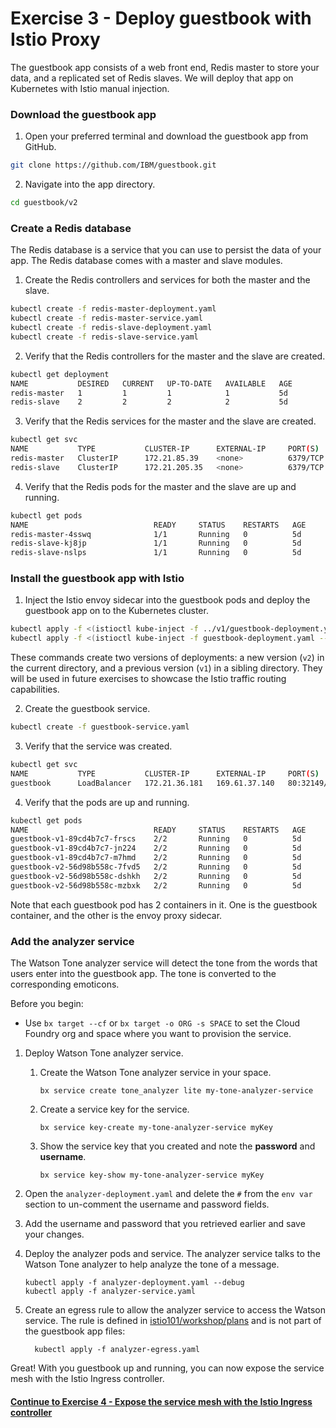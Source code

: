 # Exercise 3 - Deploy guestbook with Istio Proxy

The guestbook app consists of a web front end, Redis master to store your data, and a replicated set of Redis slaves. We will deploy that app on Kubernetes with Istio manual injection.

### Download the guestbook app
1. Open your preferred terminal and download the guestbook app from GitHub.
  ```sh
  git clone https://github.com/IBM/guestbook.git
  ```
2. Navigate into the app directory.
  ```sh
  cd guestbook/v2
  ```

### Create a Redis database
The Redis database is a service that you can use to persist the data of your app. The Redis database comes with a master and slave modules.

1. Create the Redis controllers and services for both the master and the slave.
  ``` sh
  kubectl create -f redis-master-deployment.yaml
  kubectl create -f redis-master-service.yaml
  kubectl create -f redis-slave-deployment.yaml
  kubectl create -f redis-slave-service.yaml
  ```
2. Verify that the Redis controllers for the master and the slave are created.
  ```sh
  kubectl get deployment
  NAME           DESIRED   CURRENT   UP-TO-DATE   AVAILABLE   AGE
  redis-master   1         1         1            1           5d
  redis-slave    2         2         2            2           5d
  ```
3. Verify that the Redis services for the master and the slave are created.
  ```sh
  kubectl get svc
  NAME           TYPE           CLUSTER-IP      EXTERNAL-IP     PORT(S)        AGE
  redis-master   ClusterIP      172.21.85.39    <none>          6379/TCP       5d
  redis-slave    ClusterIP      172.21.205.35   <none>          6379/TCP       5d
  ```
4. Verify that the Redis pods for the master and the slave are up and running.
  ```sh
  kubectl get pods
  NAME                            READY     STATUS    RESTARTS   AGE
  redis-master-4sswq              1/1       Running   0          5d
  redis-slave-kj8jp               1/1       Running   0          5d
  redis-slave-nslps               1/1       Running   0          5d
  ```
### Install the guestbook app with Istio

1. Inject the Istio envoy sidecar into the guestbook pods and deploy the guestbook app on to the Kubernetes cluster.
```sh
kubectl apply -f <(istioctl kube-inject -f ../v1/guestbook-deployment.yaml --debug)
kubectl apply -f <(istioctl kube-inject -f guestbook-deployment.yaml --debug)
```
These commands create two versions of deployments: a new version (`v2`) in the current directory, and a previous version (`v1`) in a sibling directory. They will be used in future exercises to showcase the Istio traffic routing capabilities.

2. Create the guestbook service.
```sh
kubectl create -f guestbook-service.yaml
```

3. Verify that the service was created.
```sh
kubectl get svc
NAME           TYPE           CLUSTER-IP      EXTERNAL-IP     PORT(S)        AGE
guestbook      LoadBalancer   172.21.36.181   169.61.37.140   80:32149/TCP   5d
```

4. Verify that the pods are up and running.
```sh
kubectl get pods
NAME                            READY     STATUS    RESTARTS   AGE
guestbook-v1-89cd4b7c7-frscs    2/2       Running   0          5d
guestbook-v1-89cd4b7c7-jn224    2/2       Running   0          5d
guestbook-v1-89cd4b7c7-m7hmd    2/2       Running   0          5d
guestbook-v2-56d98b558c-7fvd5   2/2       Running   0          5d
guestbook-v2-56d98b558c-dshkh   2/2       Running   0          5d
guestbook-v2-56d98b558c-mzbxk   2/2       Running   0          5d
```

Note that each guestbook pod has 2 containers in it. One is the guestbook container, and the other is the envoy proxy sidecar.

### Add the analyzer service
The Watson Tone analyzer service will detect the tone from the words that users enter into the guestbook app. The tone is converted to the corresponding emoticons. 

Before you begin: 
- Use `bx target --cf` or `bx target -o ORG -s SPACE` to set the Cloud Foundry org and space where you want to provision the service. 

1. Deploy Watson Tone analyzer service. 

   1. Create the Watson Tone analyzer service in your space. 
      ```console
      bx service create tone_analyzer lite my-tone-analyzer-service
      ```
      
   2. Create a service key for the service. 
      ```console
      bx service key-create my-tone-analyzer-service myKey
      ```
   
   3. Show the service key that you created and note the **password** and **username**. 
      ```console
      bx service key-show my-tone-analyzer-service myKey
      ```

2. Open the `analyzer-deployment.yaml` and delete the `#` from the `env var` section to un-comment the username and password fields.

3. Add the username and password that you retrieved earlier and save your changes.

4. Deploy the analyzer pods and service. The analyzer service talks to the Watson Tone analyzer to help analyze the tone of a message.
   ```console
   kubectl apply -f analyzer-deployment.yaml --debug
   kubectl apply -f analyzer-service.yaml
   ```
   
5. Create an egress rule to allow the analyzer service to access the Watson service. The rule is defined in [istio101/workshop/plans](https://github.com/IBM/istio101/tree/master/workshop/plans) and is not part of the guestbook app files:
    ```console
      kubectl apply -f analyzer-egress.yaml
    ```
Great! With you guestbook up and running, you can now expose the service mesh with the Istio Ingress controller. 

#### [Continue to Exercise 4 - Expose the service mesh with the Istio Ingress controller](../exercise-4/README.md)
